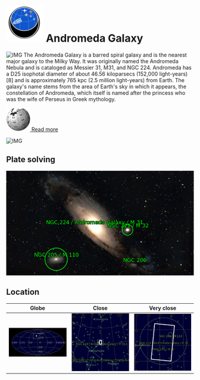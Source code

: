 # ![](../Imaging//Common/pyl-tiny.png) Andromeda Galaxy
![IMG](../Imaging//Original/Andromeda_Galaxy.jpg)
The Andromeda Galaxy is a barred spiral galaxy and is the nearest major galaxy to the Milky Way. It was originally named the Andromeda Nebula and is cataloged as Messier 31, M31, and NGC 224. Andromeda has a D25 isophotal diameter of about 46.56 kiloparsecs (152,000 light-years)[8] and is approximately 765 kpc (2.5 million light-years) from Earth. The galaxy's name stems from the area of Earth's sky in which it appears, the constellation of Andromeda, which itself is named after the princess who was the wife of Perseus in Greek mythology. 

[![](../Imaging/Common/Wikipedia.png) Read more](https://en.wikipedia.org/wiki/Andromeda_Galaxy)

![IMG](../Imaging//Grayscale/Andromeda_Galaxy.jpg)


## Plate solving
![IMG](../Imaging//Annotated/Andromeda_Galaxy_Annotated.jpg)

## Location 

| Globe | Close | Very close |
| ----- | ----- | ----- |
|![IMG](../Imaging//Annotated/Andromeda_Galaxy_Globe.jpg) |![IMG](../Imaging//Annotated/Andromeda_Galaxy_Close.jpg) |![IMG](../Imaging//Annotated/Andromeda_Galaxy_Closer.jpg) |